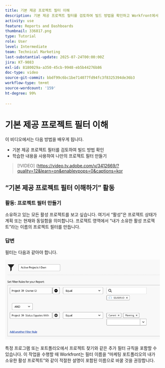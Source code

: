 ```yaml
---
title: 기본 제공 프로젝트 필터 이해
description: 기본 제공 프로젝트 필터를 검토하여 빌드 방법을 확인하고 Workfront에서 고유한 프로젝트 필터를 생성하는 방법을 알아봅니다.
activity: use
feature: Reports and Dashboards
thumbnail: 336817.png
type: Tutorial
role: User
level: Intermediate
team: Technical Marketing
last-substantial-update: 2025-07-24T00:00:00Z
jira: KT-9083
exl-id: 8180029a-a350-45cb-9948-eb5b44276b86
doc-type: video
source-git-commit: bbdf99c6bc1be714077fd94fc3f8325394de36b3
workflow-type: tm+mt
source-wordcount: '159'
ht-degree: 99%

---
```


# 기본 제공 프로젝트 필터 이해

이 비디오에서는 다음 방법을 배우게 됩니다.

* 기본 제공 프로젝트 필터를 검토하여 빌드 방법 확인
* 학습한 내용을 사용하여 나만의 프로젝트 필터 만들기

>[!VIDEO] (https://video.tv.adobe.com/v/3412669/?quality=12&learn=on&enablevpops=0&captions=kor

## “기본 제공 프로젝트 필터 이해하기” 활동


### 활동: 프로젝트 필터 만들기

소유하고 있는 모든 활성 프로젝트를 보고 싶습니다. 여기서 “활성”은 프로젝트 상태가 계획 또는 현재와 동일함을 의미합니다. 프로젝트 영역에서 “내가 소유한 활성 프로젝트”라는 이름의 프로젝트 필터를 만듭니다.

### 답변

필터는 다음과 같아야 합니다.

![프로젝트 필터를 생성하는 화면 이미지](assets/opening-built-in-project-filters-1.png)

특정 프로그램 또는 포트폴리오에서 프로젝트 찾기와 같은 추가 필터 규칙을 포함할 수 있습니다. 이 작업을 수행할 때 Workfront는 필터 이름을 “마케팅 포트폴리오의 내가 소유한 활성 프로젝트”와 같이 적절한 설명이 포함된 이름으로 바꿀 것을 권장합니다.
